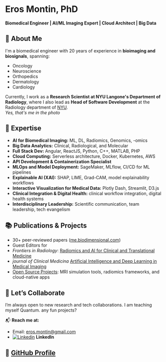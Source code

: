 # Eros Montin, PhD  
**Biomedical Engineer | AI/ML Imaging Expert | Cloud Architect | Big Data**

## 🧠 About Me  
I'm a biomedical engineer with 20 years of experience in **bioimaging and biosignals**, spanning:

- Oncology
- Neuroscience
- Orthopedics
- Dermatology
- Cardiology

Currently, I work as a **Research Scientist at NYU Langone's Department of Radiology**, where I also lead as **Head of Software Development** at the Radiology department of [NYU](https://med.nyu.edu/departments-institutes/radiology/research).  
_Yes, that's me in the photo_

## 🧪 Expertise  
- **AI for Biomedical Imaging:** ML, DL, Radiomics, Genomics, -omics  
- **Big Data Analytics:** Clinical, Radiological, and Molecular  
- **Full Stack Dev:** Angular, ReactJS, Python, C++, MATLAB, PHP  
- **Cloud Computing:** Serverless architecture, Docker, Kubernetes, AWS  
- **API Development & Containerization Specialist**  
- **MLOps and Model Deployment:** SageMaker, MLflow, CI/CD for ML pipelines  
- **Explainable AI (XAI):** SHAP, LIME, Grad-CAM, model explainability workflows  
- **Interactive Visualization for Medical Data:** Plotly Dash, Streamlit, D3.js  
- **Clinical Integration & Digital Health:** clinical workflow integration, digital health systems  
- **Interdisciplinary Leadership:** Scientific communication, team leadership, tech evangelism  

## 📚 Publications & Projects  
- 30+ peer-reviewed papers ([me.biodimensional.com](https://me.biodimensional.com))  
- Guest Editors for 
 - *Frontiers in Radiology*: [Radiomics and AI for Clinical and Translational Medicine](https://www.frontiersin.org/research-topics/44008/radiomics-and-ai-for-clinical-and-translational-medicine)
 - *journal of Clinical Medicina* [Artificial Intelligence and Deep Learning in Medical Imaging](https://www.mdpi.com/journal/jcm/special_issues/NSBIR80275)
- [Open Source Projects](https://github.com/erosmontin?tab=repositories): MRI simulation tools, radiomics frameworks, and cloud-native apps  

## 🤝 Let’s Collaborate  
I’m always open to new research and tech collaborations.
I am teaching myself Quantum. any fun projects?

📬 **Reach me at:**  
- Email: eros.montin@gmail.com  
- [![Linkedin](https://i.stack.imgur.com/gVE0j.png)](https://www.linkedin.com/in/erosmontin/) **LinkedIn**

## 🔗 [GitHub Profile](https://github.com/erosmontin/)
